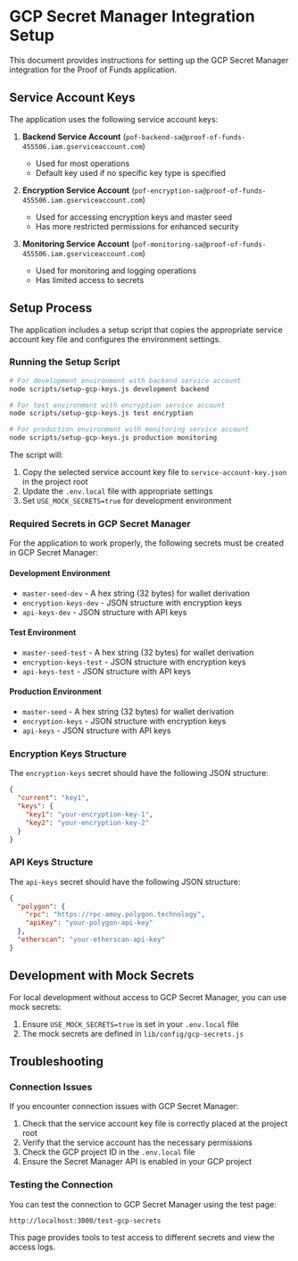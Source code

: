 # GCP Secret Manager Integration Setup

This document provides instructions for setting up the GCP Secret Manager integration for the Proof of Funds application.

## Service Account Keys

The application uses the following service account keys:

1. **Backend Service Account** (`pof-backend-sa@proof-of-funds-455506.iam.gserviceaccount.com`)
   - Used for most operations
   - Default key used if no specific key type is specified

2. **Encryption Service Account** (`pof-encryption-sa@proof-of-funds-455506.iam.gserviceaccount.com`)
   - Used for accessing encryption keys and master seed
   - Has more restricted permissions for enhanced security

3. **Monitoring Service Account** (`pof-monitoring-sa@proof-of-funds-455506.iam.gserviceaccount.com`)
   - Used for monitoring and logging operations
   - Has limited access to secrets

## Setup Process

The application includes a setup script that copies the appropriate service account key file and configures the environment settings.

### Running the Setup Script

```bash
# For development environment with backend service account
node scripts/setup-gcp-keys.js development backend

# For test environment with encryption service account
node scripts/setup-gcp-keys.js test encryption

# For production environment with monitoring service account
node scripts/setup-gcp-keys.js production monitoring
```

The script will:
1. Copy the selected service account key file to `service-account-key.json` in the project root
2. Update the `.env.local` file with appropriate settings
3. Set `USE_MOCK_SECRETS=true` for development environment

### Required Secrets in GCP Secret Manager

For the application to work properly, the following secrets must be created in GCP Secret Manager:

#### Development Environment
- `master-seed-dev` - A hex string (32 bytes) for wallet derivation
- `encryption-keys-dev` - JSON structure with encryption keys
- `api-keys-dev` - JSON structure with API keys

#### Test Environment
- `master-seed-test` - A hex string (32 bytes) for wallet derivation
- `encryption-keys-test` - JSON structure with encryption keys
- `api-keys-test` - JSON structure with API keys

#### Production Environment
- `master-seed` - A hex string (32 bytes) for wallet derivation
- `encryption-keys` - JSON structure with encryption keys
- `api-keys` - JSON structure with API keys

### Encryption Keys Structure

The `encryption-keys` secret should have the following JSON structure:

```json
{
  "current": "key1",
  "keys": {
    "key1": "your-encryption-key-1",
    "key2": "your-encryption-key-2"
  }
}
```

### API Keys Structure

The `api-keys` secret should have the following JSON structure:

```json
{
  "polygon": {
    "rpc": "https://rpc-amoy.polygon.technology",
    "apiKey": "your-polygon-api-key"
  },
  "etherscan": "your-etherscan-api-key"
}
```

## Development with Mock Secrets

For local development without access to GCP Secret Manager, you can use mock secrets:

1. Ensure `USE_MOCK_SECRETS=true` is set in your `.env.local` file
2. The mock secrets are defined in `lib/config/gcp-secrets.js`

## Troubleshooting

### Connection Issues

If you encounter connection issues with GCP Secret Manager:

1. Check that the service account key file is correctly placed at the project root
2. Verify that the service account has the necessary permissions
3. Check the GCP project ID in the `.env.local` file
4. Ensure the Secret Manager API is enabled in your GCP project

### Testing the Connection

You can test the connection to GCP Secret Manager using the test page:

```
http://localhost:3000/test-gcp-secrets
```

This page provides tools to test access to different secrets and view the access logs. 